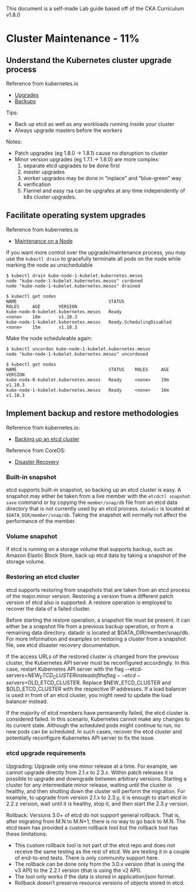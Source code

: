 This document is a self-made Lab guide based off of the CKA Curriculum v1.8.0

# Cluster Maintenance - 11%

## Understand the Kubernetes cluster upgrade process
Reference from kubernetes.io
- [Upgrades](https://kubernetes.io/docs/getting-started-guides/ubuntu/upgrades/)
- [Backups](https://kubernetes.io/docs/getting-started-guides/ubuntu/backups/)

Tips:
- Back up etcd as well as any workloads running inside your cluster
- Always upgrade masters before the workers

Notes:
- Patch upgrades  (eg 1.8.0 -> 1.8.1) cause no disruption to cluster
- Minor version upgrades (eg 1.7.1 -> 1.8.0) are more complex:
	1. separate etcd upgrades to be done first
	2. master upgrades
	3. worker upgrades may be done in “inplace” and “blue-green” way
	4. verification
	5. Flannel and easy rsa can be upgrafes at any time independently of k8s cluster upgrades.

## Facilitate operating system upgrades
Reference from kubernetes.io
- [Maintenance on a Node](https://kubernetes.io/docs/tasks/administer-cluster/cluster-management/#maintenance-on-a-node)

If you want more control over the upgrade/maintenance process, you may use the `kubectl drain` to gracefully terminate all pods on the node while marking the node as unschedulable
```
$ kubectl drain kube-node-1-kubelet.kubernetes.mesos
node "kube-node-1-kubelet.kubernetes.mesos" cordoned
node "kube-node-1-kubelet.kubernetes.mesos" drained

$ kubectl get nodes
NAME                                   STATUS                     ROLES     AGE       VERSION
kube-node-0-kubelet.kubernetes.mesos   Ready                      <none>    18m       v1.10.3
kube-node-1-kubelet.kubernetes.mesos   Ready,SchedulingDisabled   <none>    15m       v1.10.3
```

Make the node scheduleable again:
```
$ kubectl uncordon kube-node-1-kubelet.kubernetes.mesos
node "kube-node-1-kubelet.kubernetes.mesos" uncordoned

$ kubectl get nodes
NAME                                   STATUS    ROLES     AGE       VERSION
kube-node-0-kubelet.kubernetes.mesos   Ready     <none>    19m       v1.10.3
kube-node-1-kubelet.kubernetes.mesos   Ready     <none>    16m       v1.10.3
```

## Implement backup and restore methodologies
Reference from kubernetes.io:
- [Backing up an etcd cluster](https://kubernetes.io/docs/tasks/administer-cluster/configure-upgrade-etcd/#backing-up-an-etcd-cluster)

Reference from CoreOS:
- [Disaster Recovery](https://github.com/coreos/etcd/blob/master/Documentation/op-guide/recovery.md)

### Built-in snapshot
etcd supports built-in snapshot, so backing up an etcd cluster is easy. A snapshot may either be taken from a live member with the `etcdctl snapshot save` command or by copying the `member/snap/db` file from an etcd data directory that is not currently used by an etcd process. `datadir` is located at `$DATA_DIR/member/snap/db`. Taking the snapshot will normally not affect the performance of the member.

### Volume snapshot
If etcd is running on a storage volume that supports backup, such as Amazon Elastic Block Store, back up etcd data by taking a snapshot of the storage volume.

### Restoring an etcd cluster
etcd supports restoring from snapshots that are taken from an etcd process of the major.minor version. Restoring a version from a different patch version of etcd also is supported. A restore operation is employed to recover the data of a failed cluster.

Before starting the restore operation, a snapshot file must be present. It can either be a snapshot file from a previous backup operation, or from a remaining data directory. datadir is located at $DATA_DIR/member/snap/db. For more information and examples on restoring a cluster from a snapshot file, see etcd disaster recovery documentation.

If the access URLs of the restored cluster is changed from the previous cluster, the Kubernetes API server must be reconfigured accordingly. In this case, restart Kubernetes API server with the flag --etcd-servers=$NEW_ETCD_CLUSTER instead of the flag --etcd-servers=$OLD_ETCD_CLUSTER. Replace $NEW_ETCD_CLUSTER and $OLD_ETCD_CLUSTER with the respective IP addresses. If a load balancer is used in front of an etcd cluster, you might need to update the load balancer instead.

If the majority of etcd members have permanently failed, the etcd cluster is considered failed. In this scenario, Kubernetes cannot make any changes to its current state. Although the scheduled pods might continue to run, no new pods can be scheduled. In such cases, recover the etcd cluster and potentially reconfigure Kubernetes API server to fix the issue.

### etcd upgrade requirements

Upgrading:
Upgrade only one minor release at a time. For example, we cannot upgrade directly from 2.1.x to 2.3.x. Within patch releases it is possible to upgrade and downgrade between arbitrary versions. Starting a cluster for any intermediate minor release, waiting until the cluster is healthy, and then shutting down the cluster will perform the migration. For example, to upgrade from version 2.1.x to 2.3.y, it is enough to start etcd in 2.2.z version, wait until it is healthy, stop it, and then start the 2.3.y version.

Rollback:
Versions 3.0+ of etcd do not support general rollback. That is, after migrating from M.N to M.N+1, there is no way to go back to M.N. The etcd team has provided a custom rollback tool but the rollback tool has these limitations:
- This custom rollback tool is not part of the etcd repo and does not receive the same testing as the rest of etcd. We are testing it in a couple of end-to-end tests. There is only community support here.
- The rollback can be done only from the 3.0.x version (that is using the v3 API) to the 2.2.1 version (that is using the v2 API).
- The tool only works if the data is stored in application/json format.
- Rollback doesn’t preserve resource versions of objects stored in etcd.






